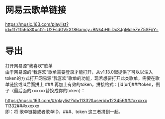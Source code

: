 # 网易云歌单链接
https://music.163.com/playlist?id=117115653&uct2=U2FsdGVkX186amcy+BNk4iHhiDx3JgMcIeZeZ5SFjjY=  
# 导出  
打开网易源“我喜欢”歌单  
由于网易源的“我喜欢”歌单需要登录才能打开，从v1.13.0起提供了可以以注入token的方式打开网易源“我喜欢”歌单的功能，现若想要打开此类歌单，需要在歌单链接或id后面拼上 ### 再加上有效的token，拼接格式：[id|url]###token，例子（最后面的xxxxxx替换成你的token）：  

https://music.163.com/#/playlist?id=11332&userid=123456###xxxxxx  
11332###xxxxxx  
即：将 歌单链接或者歌单ID、###、token 这三者拼到一起。  
